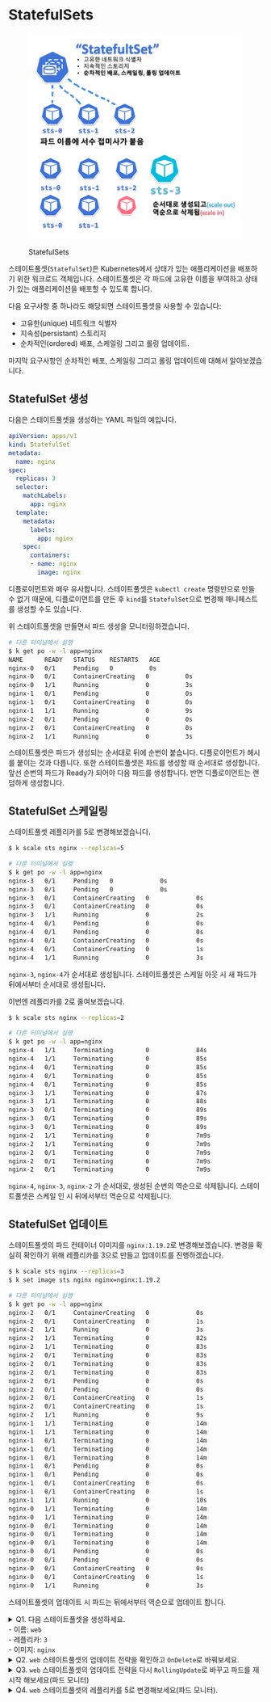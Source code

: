 # StatefulSets
<figure><img src="../../.gitbook/assets/cka/workloads-and-scheduling/statefulsets1.jpeg" alt=""><figcaption><p>StatefulSets</p></figcaption></figure>

스테이트풀셋(`StatefulSet`)은 Kubernetes에서 상태가 있는 애플리케이션을 배포하기 위한 워크로드 객체입니다. 스테이트풀셋은 각 파드에 고유한 이름을 부여하고 상태가 있는 애플리케이션을 배포할 수 있도록 합니다.

다음 요구사항 중 하나라도 해당되면 스테이트풀셋을 사용할 수 있습니다:
- 고유한(unique) 네트워크 식별자
- 지속성(persistant) 스토리지
- 순차적인(ordered) 배포, 스케일링 그리고 롤링 업데이트.

마지막 요구사항인 순차적인 배포, 스케일링 그리고 롤링 업데이트에 대해서 알아보겠습니다.

## StatefulSet 생성

다음은 스테이트풀셋을 생성하는 YAML 파일의 예입니다.

```yaml
apiVersion: apps/v1
kind: StatefulSet
metadata:
  name: nginx
spec:
  replicas: 3
  selector:
    matchLabels:
      app: nginx
  template:
    metadata:
      labels:
        app: nginx
    spec:
      containers:
      - name: nginx
        image: nginx
```

디플로이먼트와 매우 유사합니다. 스테이트풀셋은 `kubectl create` 명령만으로 만들 수 없기 때문에, 디플로이먼트를 만든 후 `kind`를 `StatefulSet`으로 변경해 매니페스트를 생성할 수도 있습니다.

위 스테이트풀셋을 만들면서 파드 생성을 모니터링하겠습니다.

```sh
# 다른 터미널에서 실행
$ k get po -w -l app=nginx
NAME      READY   STATUS    RESTARTS   AGE
nginx-0   0/1     Pending   0          0s
nginx-0   0/1     ContainerCreating   0          0s
nginx-0   1/1     Running             0          3s
nginx-1   0/1     Pending             0          0s
nginx-1   0/1     ContainerCreating   0          0s
nginx-1   1/1     Running             0          9s
nginx-2   0/1     Pending             0          0s
nginx-2   0/1     ContainerCreating   0          0s
nginx-2   1/1     Running             0          3s
```

스테이트풀셋은 파드가 생성되는 순서대로 뒤에 순번이 붙습니다. 디플로이먼트가 해시를 붙이는 것과 다릅니다. 또한 스테이트풀셋은 파드를 생성할 때 순서대로 생성합니다. 앞선 순번의 파드가 Ready가 되어야 다음 파드를 생성합니다. 반면 디플로이먼트는 랜덤하게 생성합니다.

## StatefulSet 스케일링

스테이트풀셋 레플리카를 5로 변경해보겠습니다.

```sh
$ k scale sts nginx --replicas=5
```

```sh
# 다른 터미널에서 실행
$ k get po -w -l app=nginx
nginx-3   0/1     Pending   0             0s
nginx-3   0/1     Pending   0             0s
nginx-3   0/1     ContainerCreating   0             0s
nginx-3   0/1     ContainerCreating   0             0s
nginx-3   1/1     Running             0             2s
nginx-4   0/1     Pending             0             0s
nginx-4   0/1     Pending             0             0s
nginx-4   0/1     ContainerCreating   0             0s
nginx-4   0/1     ContainerCreating   0             1s
nginx-4   1/1     Running             0             3s
```

`nginx-3`, `nginx-4`가 순서대로 생성됩니다. 스테이트풀셋은 스케일 아웃 시 새 파드가 뒤에서부터 순서대로 생성됩니다.

이번엔 레플리카를 2로 줄여보겠습니다.

```sh
$ k scale sts nginx --replicas=2
```

```sh
# 다른 터미널에서 실행
$ k get po -w -l app=nginx
nginx-4   1/1     Terminating         0             84s
nginx-4   1/1     Terminating         0             85s
nginx-4   0/1     Terminating         0             85s
nginx-4   0/1     Terminating         0             85s
nginx-4   0/1     Terminating         0             85s
nginx-3   1/1     Terminating         0             87s
nginx-3   1/1     Terminating         0             88s
nginx-3   0/1     Terminating         0             89s
nginx-3   0/1     Terminating         0             89s
nginx-3   0/1     Terminating         0             89s
nginx-2   1/1     Terminating         0             7m9s
nginx-2   1/1     Terminating         0             7m9s
nginx-2   0/1     Terminating         0             7m9s
nginx-2   0/1     Terminating         0             7m9s
nginx-2   0/1     Terminating         0             7m9s
```

`nginx-4`, `nginx-3`, `nginx-2` 가 순서대로, 생성된 순번의 역순으로 삭제됩니다. 스테이트풀셋은 스케일 인 시 뒤에서부터 역순으로 삭제됩니다.

## StatefulSet 업데이트

스테이트풀셋의 파드 컨테이너 이미지를 `nginx:1.19.2`로 변경해보겠습니다. 변경을 확실히 확인하기 위해 레플리카를 3으로 만들고 업데이트를 진행하겠습니다.

```sh
$ k scale sts nginx --replicas=3
$ k set image sts nginx nginx=nginx:1.19.2
```

```sh
# 다른 터미널에서 실행
$ k get po -w -l app=nginx
nginx-2   0/1     ContainerCreating   0             0s
nginx-2   0/1     ContainerCreating   0             1s
nginx-2   1/1     Running             0             3s
nginx-2   1/1     Terminating         0             82s
nginx-2   1/1     Terminating         0             83s
nginx-2   0/1     Terminating         0             83s
nginx-2   0/1     Terminating         0             83s
nginx-2   0/1     Terminating         0             83s
nginx-2   0/1     Pending             0             0s
nginx-2   0/1     Pending             0             0s
nginx-2   0/1     ContainerCreating   0             1s
nginx-2   0/1     ContainerCreating   0             1s
nginx-2   1/1     Running             0             9s
nginx-1   1/1     Terminating         0             14m
nginx-1   1/1     Terminating         0             14m
nginx-1   0/1     Terminating         0             14m
nginx-1   0/1     Terminating         0             14m
nginx-1   0/1     Terminating         0             14m
nginx-1   0/1     Pending             0             0s
nginx-1   0/1     Pending             0             0s
nginx-1   0/1     ContainerCreating   0             0s
nginx-1   0/1     ContainerCreating   0             1s
nginx-1   1/1     Running             0             10s
nginx-0   1/1     Terminating         0             14m
nginx-0   1/1     Terminating         0             14m
nginx-0   0/1     Terminating         0             14m
nginx-0   0/1     Terminating         0             14m
nginx-0   0/1     Terminating         0             14m
nginx-0   0/1     Pending             0             0s
nginx-0   0/1     Pending             0             0s
nginx-0   0/1     ContainerCreating   0             0s
nginx-0   0/1     ContainerCreating   0             1s
nginx-0   1/1     Running             0             3s
```

스테이트풀셋의 업데이트 시 파드는 뒤에서부터 역순으로 업데이트 합니다.

<details>
<summary>Q1. 다음 스테이트풀셋을 생성하세요.
<br> - 이름: <code>web</code>
<br> - 레플리카: <code>3</code>
<br> - 이미지: <code>nginx</code>
</summary>

```yaml
apiVersion: apps/v1
kind: StatefulSet
metadata:
  name: web
spec:
  replicas: 3
  selector:
    matchLabels:
      app: web
  template:
    metadata:
      labels:
        app: web
    spec:
      containers:
      - name: web
        image: nginx
```
</details>

<details>
<summary>Q2. <code>web</code> 스테이트풀셋의 업데이트 전략을 확인하고 <code>OnDelete</code>로 바꿔보세요.</summary>

```sh
$ k get sts web -oyaml | yq .spec.updateStrategy
rollingUpdate:
  partition: 0
type: RollingUpdate
```

```yaml
# k edit sts web
apiVersion: apps/v1
kind: StatefulSet
metadata:
  name: web
spec:
...
  updateStrategy:
    type: OnDelete # 수정
...
```

</details>

<details>
<summary>Q3. <code>web</code> 스테이트풀셋의 업데이트 전략을 다시 <code>RollingUpdate</code>로 바꾸고 파드를 재시작 해보세요(파드 모니터)</summary>

```sh
$ k rollout restart sts web
```

```sh
# 다른 터미널에서 실행
$ k get po -w
```

</details>

<details>
<summary>Q4. <code>web</code> 스테이트풀셋의 레플리카를 5로 변경해보세요(파드 모니터).</summary>

```sh
$ k scale sts web --replicas=5
```

```sh
# 다른 터미널에서 실행
$ k get po -w
```

</details>
